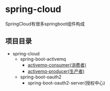 # spring-cloud
SpringCloud有很多springboot组件构成


## 项目目录

- spring-cloud
    - spring-boot-activemq
        - [activemq-consumer(消费者)]()
        - [activemq-producer(生产者)]()
    - spring-boot-oauth2
        - spring-boot-oauth2-server(授权中心)